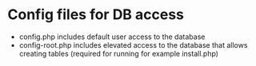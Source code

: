 # Config files for DB access

- config.php includes default user access to the database
- config-root.php includes elevated access to the database that allows creating tables (required for running for example install.php)
